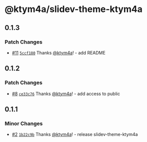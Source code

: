 # @ktym4a/slidev-theme-ktym4a

## 0.1.3

### Patch Changes

- [#11](https://github.com/ktym4a/slidev-theme-ktym4a/pull/11) [`5ccf180`](https://github.com/ktym4a/slidev-theme-ktym4a/commit/5ccf180332742b874a6da06c25894e0453eb7114) Thanks [@ktym4a](https://github.com/ktym4a)! - add README

## 0.1.2

### Patch Changes

- [#8](https://github.com/ktym4a/slidev-theme-ktym4a/pull/8) [`ce33c76`](https://github.com/ktym4a/slidev-theme-ktym4a/commit/ce33c76d0d5178836295b90f1e643d0e5874dbc6) Thanks [@ktym4a](https://github.com/ktym4a)! - add access to public

## 0.1.1

### Minor Changes

- [#2](https://github.com/ktym4a/slidev-theme-ktym4a/pull/2) [`1b22c9b`](https://github.com/ktym4a/slidev-theme-ktym4a/commit/1b22c9b599df9634e4c189dfce50272f92c35225) Thanks [@ktym4a](https://github.com/ktym4a)! - release slidev-theme-ktym4a
